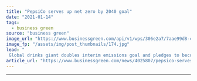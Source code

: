 ```yaml
---
title: "PepsiCo serves up net zero by 2040 goal"
date: "2021-01-14"
tags: 
  - business green
source: "business green"
image_url: "https://www.businessgreen.com/api/v1/wps/306e2a7/7aae99d8-c923-4c28-99dd-75a51d7eec0b/3/QuakerSolarPanels-185x114.jpg"
image_fp: "/assets/img/post_thumbnails/174.jpg"
lead: "
 Global drinks giant doubles interim emissions goal and pledges to become net zero emission business by 2040 ..."
article_url: "https://www.businessgreen.com/news/4025807/pepsico-serves-net-zero-2040-goal"
---
```


---
